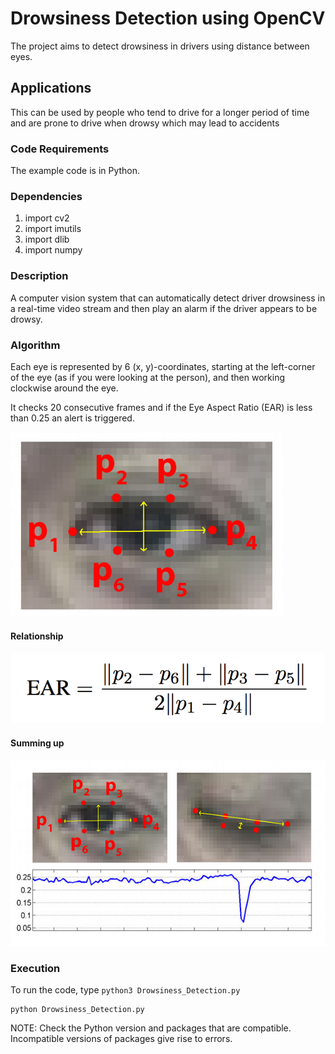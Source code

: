 # Drowsiness Detection using OpenCV

The project aims to detect drowsiness in drivers using distance between eyes.


## Applications
This can be used by people who tend to drive for a longer period of time and are prone to drive when drowsy which may lead to accidents

### Code Requirements
The example code is in Python. 

### Dependencies

1) import cv2
2) import imutils
3) import dlib
4) import numpy


### Description

A computer vision system that can automatically detect driver drowsiness in a real-time video stream and then play an alarm if the driver appears to be drowsy.

### Algorithm 

Each eye is represented by 6 (x, y)-coordinates, starting at the left-corner of the eye (as if you were looking at the person), and then working clockwise around the eye.

It checks 20 consecutive frames and if the Eye Aspect Ratio (EAR) is less than 0.25 an alert is triggered.

<img src="assets/eye1.jpg">


#### Relationship

<img src="assets/eye2.png">

#### Summing up

<img src="assets/eye3.jpg">


<!-- For more information, [see](https://www.pyimagesearch.com/2017/05/08/drowsiness-detection-opencv/) -->


### Execution 
To run the code, type `python3 Drowsiness_Detection.py`

```
python Drowsiness_Detection.py
```

NOTE: Check the Python version and packages that are compatible. Incompatible versions of packages give rise to errors.



